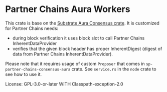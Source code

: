 # Partner Chains Aura Workers

This crate is base on the [Substrate Aura Consensus crate](https://github.com/paritytech/polkadot-sdk/tree/polkadot-stable2407/substrate/client/consensus/aura).
It is customized for Partner Chains needs:
* during block verification it uses block slot to call Partner Chains InherentDataProvider
* verifies that the given block header has proper InherentDigest (digest of data from Partner Chains InherentDataProvider).

Please note that it requires usage of custom `Proposer` that comes in `sp-partner-chains-consensus-aura` crate.
See `service.rs` in the `node` crate to see how to use it.

License: GPL-3.0-or-later WITH Classpath-exception-2.0
